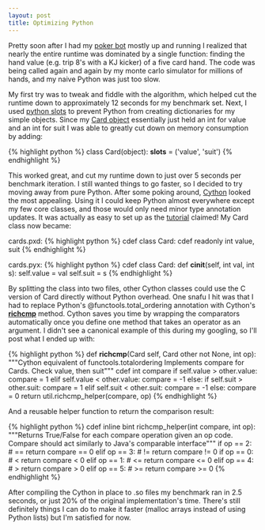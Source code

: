 ```yaml
---
layout: post
title: Optimizing Python
---
```


Pretty soon after I had my [poker
bot](https://github.com/gnmerritt/pokeher/) mostly up and running I
realized that nearly the entire runtime was dominated by a single
function: finding the hand value (e.g. trip 8's with a KJ kicker) of a
five card hand. The code was being called again and again by my monte
carlo simulator for millions of hands, and my naive Python was just
too slow.

My first try was to tweak and fiddle with the algorithm, which helped
cut the runtime down to approximately 12 seconds for my benchmark
set. Next, I used [python
slots](http://docs.python.org/release/2.5.2/ref/slots.html) to prevent
Python from creating dictionaries for my simple objects. Since my
[Card object](bit.ly/VZMAQg) essentially just held an int for value
and an int for suit I was able to greatly cut down on memory
consumption by adding:

{% highlight python %}
class Card(object):
    __slots__ = ('value', 'suit')
{% endhighlight %}

This worked great, and cut my runtime down to just over 5 seconds per
benchmark iteration. I still wanted things to go faster, so I decided
to try moving away from pure Python. After some poking around,
[Cython](http://cython.org) looked the most appealing. Using it I
could keep Python almost everywhere except my few core classes, and
those would only need minor type annotation updates. It was actually
as easy to set up as the
[tutorial](http://docs.cython.org/src/quickstart/overview.html)
claimed! My Card class now became:

cards.pxd:
{% highlight python %}
cdef class Card:
    cdef readonly int value, suit
{% endhighlight %}

cards.pyx:
{% highlight python %}
cdef class Card:
   def __cinit__(self, int val, int s):
        self.value = val
        self.suit = s
{% endhighlight %}

By splitting the class into two files, other Cython classes could use
the C version of Card directly without Python overhead. One snafu I
hit was that I had to replace Python's @functools.total_ordering
annotation with Cython's
[__richcmp__](http://docs.cython.org/src/userguide/special_methods.html#rich-comparisons)
method. Cython saves you time by wrapping the comparators
automatically once you define one method that takes an operator as an
argument. I didn't see a canonical example of this during my googling,
so I'll post what I ended up with:

{% highlight python %}
def __richcmp__(Card self, Card other not None, int op):
    """Cython equivalent of functools.totalordering
    Implements compare for Cards. Check value, then suit"""
    cdef int compare
    if self.value > other.value:
        compare = 1
    elif self.value < other.value:
        compare = -1
    else:
        if self.suit > other.suit:
            compare = 1
        elif self.suit < other.suit:
            compare = -1
        else:
            compare = 0
    return util.richcmp_helper(compare, op)
{% endhighlight %}

And a reusable helper function to return the comparison result:

{% highlight python %}
cdef inline bint richcmp_helper(int compare, int op):
    """Returns True/False for each compare operation given an op code.
    Compare should act similarly to Java's comparable interface"""
    if op == 2: # ==
        return compare == 0
    elif op == 3: # !=
        return compare != 0
    if op == 0: # <
        return compare < 0
    elif op == 1: # <=
        return compare <= 0
    elif op == 4: # >
        return compare > 0
    elif op == 5: # >=
        return compare >= 0
{% endhighlight %}

After compiling the Cython in place to .so files my benchmark ran in
2.5 seconds, or just 20% of the original implementation's
time. There's still definitely things I can do to make it faster
(malloc arrays instead of using Python lists) but I'm satisfied for
now.
